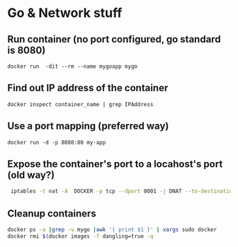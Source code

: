 # Go & Network stuff

## Run container (no port configured, go standard is 8080)

``` shell
docker run  -dit --rm --name mygoapp mygo
```

## Find out IP address of the container

``` shell
docker inspect container_name | grep IPAddress
```


## Use a port mapping (preferred way)

``` shell
docker run -d -p 8080:80 my-app
```

## Expose the container's port to a locahost's port (old way?)

``` bash
 iptables -t nat -A  DOCKER -p tcp --dport 8001 -j DNAT --to-destination 172.17.0.19:8000
```

## Cleanup containers

``` bash
docker ps -a |grep -v mygo |awk '{ print $1 }' | xargs sudo docker
docker rmi $(docker images -f dangling=true -q
```